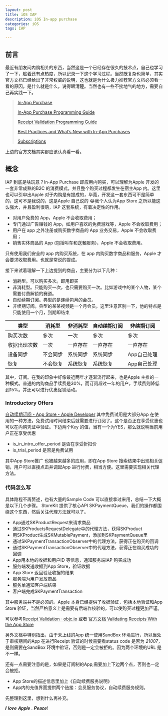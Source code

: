 ```yaml
---
layout: post
title: iOS IAP
description: iOS In-app purchase
categories: iOS
tags: IAP

---
```

## 前言
最近有朋友问内购相关的东西，当然这是一个已经存在很久的技术点，自己也学习了一下，趁着还有点热度，所以记录一下这个学习过程。当然既复杂也简单，其实官方文档已经给出了非常权威的说明，这也就是为什么极力推荐官方文档必须看一看的原因，是什么就是什么，说得跟清楚。当然也有一些不接地气的地方，需要自己再实践一下。

> [In-App Purchase](https://developer.apple.com/in-app-purchase/)  
> 
> [In-App Purchase Programming Guide](https://developer.apple.com/library/archive/documentation/NetworkingInternet/Conceptual/StoreKitGuide/Introduction.html?language=objc#//apple_ref/doc/uid/TP40008267)
>
> [Receipt Validation Programming Guide](https://developer.apple.com/library/archive/releasenotes/General/ValidateAppStoreReceipt/Introduction.html?language=objc#//apple_ref/doc/uid/TP40010573)
>
> [Best Practices and What’s New with In-App Purchases](https://developer.apple.com/videos/play/wwdc2018/704/)
>
> [Subscriptions](https://developer.apple.com/app-store/subscriptions/)

上边的官方文档其实都应该认真看一看。

## 概念

IAP 到底是啥玩意？In-App Purchase 即应用内购买，可以理解为Apple 开发的一套非常成熟的B2C 的消费模式，并且整个购买过程都发生在宿主App 内。这里也可以引申出Apple 对于内购是有提成的，毕竟，开发这一套东西可不是简单的，这可不是我说的，这是Apple 自己说的 😂我个人认为App Store 之所以能这么强大，并且盈利很萌，IAP 这套系统，有着决定性的作用。

* 对用户免费的 App，Apple 不会收取费用； 
* 专门通过广告赚钱的 App，如用户喜欢的免费游戏等，Apple 不会收取费用； 
* 用户在 app 之外注册或购买数字商品的 App 业务交易，Apple 不会收取费用；
* 销售实体商品的 App (包括叫车和送餐服务)，Apple 不会收取费用。

只有使用我们安全的 app 内购买系统，在 app 内购买数字商品和服务，Apple 才会要求收取费用。也就是常说的提成。

接下来试着理解一下上边提到的商品，主要分为以下几种：

* 消耗型。可以购买多次。即用即买
* 非消耗型。只能购买一次，也只需要购买一次。比如游戏中的某个人物，某个需要付费解锁的赛道。
* 自动续期订阅。典型的是连续包月的会员。
* 非续期订阅。典型的某某视频是一个月会员，这里注意区别一下，他的特点是只能使用一个月，到期即结束

| 类型         | 消耗型   | 非消耗型 | 自动续期订阅 | 非续期订阅  |
|--------------|----------|----------|--------------|-------------|
| 购买次数     | 多次     | 一次     | 多次         | 多次        |
| 收据出现次数 | 一次     | 一直存在 | 一直存在     | 一直存在    |
| 设备同步     | 不会同步 | 系统同步 | 系统同步     | App自己处理 |
| 恢复         | 不会恢复 | 系统恢复 | 系统恢复     | App自己处理 |

其中，订阅。在我的印象中好像最近两年才逐渐流行起来，也是Apple 主推的一种模式。普通的内购商品手续费是30%，而订阅超过一年的用户，手续费则降低到15%。并还可以进行优惠促销活动。

### Introductory Offers

[自动续期订阅 - App Store - Apple Developer](https://developer.apple.com/cn/app-store/subscriptions/?cid=win-back-subscribers-asc-w-cn#offering-introductory-prices)
其中免费试用是大部分App 在使用的一种方法，免费试用时间结束后就需要进行订阅了。这个是否正在享受优惠也可以在内购凭证中验证。下边两个Key 的值，当有一个为YES，那么就说明当前用户正在享受优惠

* is_in_intro_offer_period 是否在享受折扣价
* is_trial_period 是否是免费试用

其中App Store推广 也被越来越多的应用，即在App Store 搜索结果中出现相关促销，用户可以直接点击并调起App 进行付费，相当方便。这里需要实现相关代理方法。

### 代码怎么写

具体路程不再赘述，也有大量的Sample Code 可以直接拿过来用，总结一下大概是以下几个步骤。
StoreKit 提供了核心API SKPaymentQueue，我们的操作都围绕这个东西，然后关注代理方法就可以了。

* App通过SKProductRequest来请求商品
* 通过SKProductsRequestDelegate中的代理方法，获得SKProduct
* 用SKProduct生成SKMutablePayment，添加到SKPaymentQueue里
* 通过SKPaymentTransactionObserver中的代理方法，获得正在购买的回调
* 通过SKPaymentTransactionObserver中的代理方法，获得正在购买成功的回调
* App用本地的收据和用户ID 等信息，通知服务端IAP 购买成功
* 服务端发送收据到App Store，验证收据
* App Store 返回验证收据的结果
* 服务端为用户发放商品
* 服务单通知客户端结果
* 客户端完成SKPaymentTransaction


其中服务端并不是必须的。Apple 本身已经提供了收据验证，包括本地验证和App Store 验证，当然严格意义上是需要有后端作校验的，可以使购买过程更加严谨。

可以参考[Receipt Validation · objc.io](https://www.objc.io/issues/17-security/receipt-validation/) 或者 [官方文档 Validating Receipts With the App Store](https://developer.apple.com/library/archive/releasenotes/General/ValidateAppStoreReceipt/Chapters/ValidateRemotely.html)  

另外文档中特别指出，由于未上线的App 统一使用SandBox 环境进行，所以当处于审核期间的App 在进行Receipt 验证的时候需要看status code 是否为 *21007*，是则需要在SandBox 环境中验证，否则是一定会被拒的。因为两个环境的URL 是不一样。

还有一点需要注意的是，如果是订阅制的App,需要加上下边两个点，否则也一定会被拒。

* App Store的描述信息里加上《自动续费服务说明》
* App内的充值界面提供两个链接：会员服务协议，自动续费服务规则。

先整理到这里，想到什么再补充。

𝑰 𝒍𝒐𝒗𝒆 𝑨𝒑𝒑𝒍𝒆 . 𝑷𝒆𝒂𝒄𝒆!










